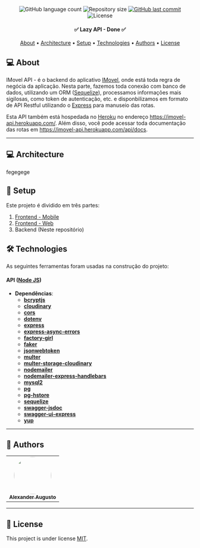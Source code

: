 <p align="center">
  <img alt="GitHub language count" src="https://img.shields.io/github/languages/count/alexanderaugusto/social-network-api?color=%2304D361">

  <img alt="Repository size" src="https://img.shields.io/github/repo-size/alexanderaugusto/social-network-api">
  
  <a href="https://github.com/alexanderaugusto/social-network-api/commits/master">
    <img alt="GitHub last commit" src="https://img.shields.io/github/last-commit/alexanderaugusto/social-network-api">
  </a>
    
   <img alt="License" src="https://img.shields.io/badge/license-MIT-brightgreen">  
</p>

<h4 align="center"> 
	✅ Lazy API - Done ✅
</h4>

<p align="center">
 <a href="#-about">About</a> •
 <a href="#-architecture">Architecture</a> • 
  <a href="#-setup">Setup</a> • 
 <a href="#-tecnologias">Technologies</a> • 
 <a href="#-authors">Authors</a> • 
 <a href="#-license">License</a>
</p>


## 💻 About

IMovel API - é o backend do aplicativo [IMovel](https://github.com/alexanderaugusto/imovel-app.git), onde está toda regra de negócia da aplicação. Nesta parte, fazemos toda conexão com banco de dados, utilizando um ORM ([Sequelize](https://sequelize.org/master/)), processamos informações mais sigilosas, como token de autenticação, etc. e disponbilizamos em formato de API Restful utilizando o [Express](https://expressjs.com/) para manuseio das rotas.

Esta API também está hospedada no [Heroku](https://dashboard.heroku.com/) no endereço https://imovel-api.herokuapp.com/. Além disso, você pode acessar toda documentação das rotas em https://imovel-api.herokuapp.com/api/docs.

---


## 💻 Architecture
fegegege

## 🚀 Setup

Este projeto é dividido em três partes:
1. [Frontend - Mobile](https://github.com/alexanderaugusto/imovel-app.git)
2. [Frontend - Web](https://github.com/alexanderaugusto/imovel-web.git)
3. Backend (Neste repositório)

## 🛠 Technologies

As seguintes ferramentas foram usadas na construção do projeto:

#### **API**  ([Node JS](https://nodejs.org/docs/latest/api/))
- **Dependências**:
  -   **[bcryptjs](https://www.npmjs.com/package/bcryptjs)**
  -   **[cloudinary](https://cloudinary.com/documentation/node_integration)**
  -   **[cors](https://www.npmjs.com/package/cors)**
  -   **[dotenv](https://www.npmjs.com/package/dotenv)**
  -   **[express](https://expressjs.com/)**
  -   **[express-async-errors](https://www.npmjs.com/package/express-async-errors)**
  -   **[factory-girl](https://www.npmjs.com/package/factory-girl)**
  -   **[faker](https://www.npmjs.com/package/Faker)**
  -   **[jsonwebtoken](https://www.npmjs.com/package/jsonwebtoken)**
  -   **[multer](https://www.npmjs.com/package/multer)**
  -   **[multer-storage-cloudinary](https://www.npmjs.com/package/multer-storage-cloudinary)**
  -   **[nodemailer](https://www.npmjs.com/package/nodemailer)**
  -   **[nodemailer-express-handlebars](https://www.npmjs.com/package/nodemailer-express-handlebars)**
  -   **[mysql2](https://www.npmjs.com/package/mysql2)**
  -   **[pg](https://node-postgres.com/)**
  -   **[pg-hstore](https://www.npmjs.com/package/pg-hstore)**
  -   **[sequelize](https://sequelize.org/master/)**
  -   **[swagger-jsdoc](https://www.npmjs.com/package/swagger-jsdoc)**
  -   **[swagger-ui-express](https://www.npmjs.com/package/swagger-ui-express)**
  -   **[yup](https://www.npmjs.com/package/yup)**

---

## 🦸 Authors

<table>
  <tr>
    <td align="center"><a href="https://github.com/alexanderaugusto/"><img style="border-radius: 50%;" src="https://avatars2.githubusercontent.com/u/51683816?v=4" width="100px;" alt=""/><br /><sub><b>Alexander Augusto</b></sub></a>
    </td>      
  </tr>
</table>

---

## 📝 License

This project is under license [MIT](./LICENSE).
